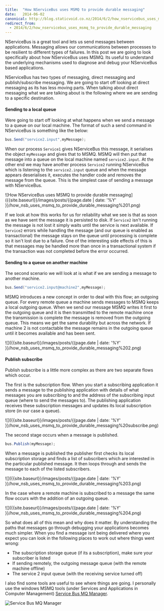 ```yaml
---
title:  "How NServiceBus uses MSMQ to provide durable messaging"
date:   2014-06-02
canonical: http://blog.staticvoid.co.nz/2014/6/2/how_nservicebus_uses_msmq_to_provide_durable_messaging
redirect_from:
  - 2014/6/2/how_nservicebus_uses_msmq_to_provide_durable_messaging
---
```

NServiceBus is a great tool and lets us send messages between applications. Messaging allows our communications between processes to be resilient to different types of failures. In this post we are going to look specifically about how NServiceBus uses MSMQ. Its useful to understand the underlying mechanisms used to diagnose and debug your NServiceBus based applications.

NServiceBus has two types of messaging, direct messaging and publish/subscribe messaging. We are going to start off looking at direct messaging as its has less moving parts. When talking about direct messaging what we are talking about is the following where we are sending to a specific destination.

#### Sending to a local queue

Were going to start off looking at what happens when we send a message to a queue on our local machine. The format of such a send command in NServiceBus is something like the below:

``` csharp
bus.Send("service2.input",myMessage);
```

When our process `Service1` gives NServiceBus this message, it serialises the object `myMessage` and gives that to MSMQ. MSMQ will then put that message into a queue on the local machine named `service2.input`. At the other end we may have another process `Service2` running NServiceBus which is listening to the `service2.input` queue and when the message appears deserialises it, executes the handler code and removes the message from the queue. This is the simplest case of sending a message with NServiceBus.

![How NServiceBus uses MSMQ to provide durable messaging]({{site.baseurl}}/images/posts/{{page.date | date: '%Y' }}/how_nsb_uses_msmq_to_provide_durable_messaging%201.png)

If we look at how this works for us for reliability what we see is that as soon as we have sent the message it is persisted to disk. If `Service2` isn't running the message is not lost it simply waits until the service is next available. If `Service2` errors while handling the message (and our queue is enabled as transactional) the message stays on the queue until processing is complete so it isn't lost due to a failure. One of the interesting side effects of this is that messages may be handled more than once in a transactional system if the transaction was not completed before the error occurred.

#### Sending to a queue on another machine

The second scenario we will look at is what if we are sending a message to another machine.


``` csharp
bus.Send("service2.input@machine2",myMessage);
```

MSMQ introduces a new concept in order to deal with this flow; an outgoing queue. For every remote queue a machine sends messages to MSMQ keeps a local outgoing queue. When we send our message MSMQ writes it first to the outgoing queue and it is then transmitted to the remote machine once the transmission is complete the message is removed from the outgoing queue. This means we get the same durability but across the network. If machine 2 is not contactable the message remains in the outgoing queue until it becomes available and has been sent.

![]({{site.baseurl}}/images/posts/{{page.date | date: '%Y' }}/how_nsb_uses_msmq_to_provide_durable_messaging%202.png)

#### Publish subscribe

Publish subscribe is a little more complex as there are two separate flows which occur.

The first is the subscription flow. When you start a subscribing application it sends a message to the publishing application with details of what messages you are subscribing to and the address of the subscribing input queue (where to send the messages to). The publishing application receives these subscription messages and updates its local subscription store (in our case a queue).

![]({{site.baseurl}}/images/posts/{{page.date | date: '%Y' }}/how_nsb_uses_msmq_to_provide_durable_messaging%20subscribe.png)

The second stage occurs when a message is published.

``` csharp
bus.Publish(myMessage);
```

 When a message is published the publisher first checks its local subscription storage and finds a list of subscribers which are interested in the particular published message. It then loops through and sends the message to each of the listed subscribers.

![]({{site.baseurl}}/images/posts/{{page.date | date: '%Y' }}/how_nsb_uses_msmq_to_provide_durable_messaging%203.png)

In the case where a remote machine is subscribed to a message the same flow occurs with the addition of an outgoing queue.

![]({{site.baseurl}}/images/posts/{{page.date | date: '%Y' }}/how_nsb_uses_msmq_to_provide_durable_messaging%204.png)

 So what does all of this mean and why does it matter. By understanding the paths that messages go through debugging your applications becomes much simpler. When you find a message isnt being delivered where you expect you can look in the following places to work out where things went wrong:

 - The subscription storage queue (if its a subscription), make sure your subscriber is listed
 - If sending remotely, the outgoing message queue (with the remote machine offline)
 - The service 2 input queue (with the receiving service turned off)

 I also find some tools are useful to see where things are going. I personally use the windows MSMQ tools (under Services and Applications in Computer Management) [Service Bus MQ Manager](http://blog.halan.se/post/Service-Bus-MQ-Manager-v3-Released.aspx).

 ![Service Bus MQ Manager](http://blog.halan.se/image.axd?picture=2012%2f12%2fmainScreen2.png)
